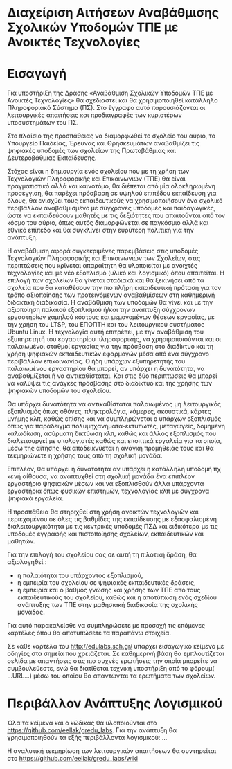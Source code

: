 # Διαχείριση Αιτήσεων Αναβάθμισης Σχολικών Υποδομών ΤΠΕ με Ανοικτές Τεχνολογίες

# Εισαγωγή

Για υποστήριξη της Δράσης «Αναβάθμιση Σχολικών Υποδομών ΤΠΕ με Ανοικτές Τεχνολογίες» θα σχεδιαστεί και θα χρησιμοποιηθεί κατάλληλο Πληροφοριακό Σύστημα (ΠΣ). Στο έγγραφο αυτό παρουσιάζονται οι λειτουργικές απαιτήσεις και προδιαγραφές των κυριοτέρων υποσυστημάτων του ΠΣ.

Στο πλαίσιο της προσπάθειας να διαμορφωθεί το σχολείο του αύριο, το Υπουργείο Παιδείας, Έρευνας και Θρησκευμάτων αναβαθμίζει τις ψηφιακές υποδομές των σχολείων της Πρωτοβάθμιας και Δευτεροβάθμιας  Εκπαίδευσης. 

Στόχος είναι η δημιουργία ενός σχολείου που με τη χρήση των Τεχνολογιών Πληροφορικής και Επικοινωνιών (ΤΠΕ) θα είναι πραγματιστικό αλλά και καινοτόμο, θα διέπεται από μία ολοκληρωμένη προσέγγιση, θα παρέχει πρόσβαση σε υψηλού επιπέδου εκπαίδευση για όλους, θα ενισχύει τους εκπαιδευτικούς να χρησιμοποιήσουν ένα σχολικό περιβάλλον αναβαθμισμένο με σύγχρονες υποδομές και παιδαγωγικές, ώστε να εκπαιδεύσουν μαθητές με τις δεξιότητες που απαιτούνται από τον κόσμο του αύριο, όπως αυτός διαμορφώνεται σε παγκόσμιο αλλά και εθνικό επίπεδο και θα συγκλίνει στην ευρύτερη πολιτική για την ανάπτυξη. 

Η αναβάθμιση αφορά συγκεκριμένες παρεμβάσεις στις υποδομές Τεχνολογιών Πληροφορικής και Επικοινωνιών των Σχολείων, στις περιπτώσεις που κρίνεται απαραίτητη θα υλοποιείται με ανοιχτές τεχνολογίες και με νέο εξοπλισμό (υλικό και λογισμικό) όπου απαιτείται. Η επιλογή των σχολείων θα γίνεται σταδιακά και θα ξεκινήσει από τα σχολεία που θα καταθέσουν την πιο πλήρη εκπαιδευτική πρόταση για τον τρόπο αξιοποίησης των προτεινόμενων αναβαθμίσεων στη καθημερινή διδακτική διαδικασία. 
Η αναβάθμιση των υποδομών θα γίνει και με την αξιοποίηση παλαιού εξοπλισμού ή/και την ανάπτυξη σύγχρονων εργαστηρίων χαμηλού κόστους και μεμονομένων θέσεων εργασίας, με την χρήση του LTSP, του ΕΠΟΠΤΗ και του λειτουργικού συστήματος Ubuntu Linux. Η τεχνολογία αυτή επιτρέπει, με την αναβάθμιση του εξυπηρετητή του εργαστηρίου πληροφορικής, να χρησιμοποιούνται και οι παλαιωμένοι σταθμοί εργασίας για την πρόσβαση στο διαδίκτυο και τη χρήση ψηφιακών εκπαιδευτικών εφαρμογών μέσα από ένα σύγχρονο περιβάλλον επικοινωνίας. Ο ήδη υπάρχων εξυπηρετητής του παλαιωμένου εργαστηρίου θα μπορεί, αν υπάρχει η δυνατότητα, να αναβαθμίζεται ή να αντικαθίσταται. Και στις δύο περιπτώσεις θα μπορεί να καλύψει τις ανάγκες πρόσβασης στο διαδίκτυο και της χρήσης των ψηφιακών υποδομών του σχολείου. 

Θα υπάρχει δυνατότητα να αντικαθίσταται παλαιωμένος μη λειτουργικός εξοπλισμός όπως οθόνες, πληκτρολόγια, κάμερες, ακουστικά, κάρτες μνήμης κλπ, καθώς επίσης και να συμπληρώνεται ο υπάρχων εξοπλισμός όπως για παράδειγμα πολυμηχανήματα-εκτυπωτές, μεταγωγείς, δομημένη καλωδίωση, ασύρματη δικτύωση κλπ, καθώς και άλλος εξοπλισμός που διαλειτουργεί με υπολογιστές καθώς και εποπτικά εργαλεία για τα οποία, μέσω της αίτησης, θα αποδεικνύεται η ανάγκη προμήθειάς τους και θα τεκμηριώνετε η χρήσης τους από τη σχολική μονάδα. 

Επιπλέον, θα υπάρχει η δυνατότητα αν υπάρχει η κατάλληλη υποδομή πχ κενή αίθουσα, να αναπτυχθεί στη σχολική μονάδα ένα επιπλέον εργαστήριο ψηφιακών μέσων και να εξοπλισθούν άλλα υπάρχοντα εργαστήρια όπως φυσικών επιστημών, τεχνολογίας κλπ με σύγχρονα ψηφιακά εργαλεία. 

Η προσπάθεια θα στηριχθεί στη χρήση ανοικτών τεχνολογιών και περιεχομένου σε όλες τις βαθμίδες της εκπαίδευσης με εξασφαλισμένη διαλειτουργικότητα με τις κεντρικές υποδομές ΠΣΔ και ειδικότερα με τις υποδομές εγγραφής και πιστοποίησης σχολείων, εκπαιδευτικών και μαθητών. 

Για την επιλογή του σχολείου σας σε αυτή τη πιλοτική δράση, θα αξιολογηθεί : 
- η παλαιότητα του υπάρχοντος εξοπλισμού, 
- η εμπειρία του σχολείου σε ψηφιακές εκπαιδευτικές δράσεις, 
- η εμπειρία και ο βαθμός γνώσης και χρήσης των ΤΠΕ από τους εκπαιδευτικούς του σχολείου, 
καθώς και η αποτύπωση ενός σχεδίου ανάπτυξης των ΤΠΕ στην μαθησιακή διαδικασία της σχολικής μονάδας. 

Για αυτό παρακαλείσθε να συμπληρώσετε με προσοχή τις επόμενες καρτέλες όπου θα αποτυπώσετε τα παραπάνω στοιχεία. 

Σε κάθε καρτέλα του http://edulabs.sch.gr/ υπάρχει εισαγωγικό κείμενο με οδηγίες στα σημεία που χρειάζεται. Σε καθημερινή βάση θα εμπλουτίζεται σελίδα με απαντήσεις στις πιο συχνές ερωτήσεις την οποία μπορείτε να συμβουλεύεστε, ενώ θα διατίθεται τεχνική υποστήριξη από το φόρουμ( ...URL...)  μέσω του οποίου θα απαντώνται τα ερωτήματα των σχολείων. 

# Περιβάλλον Ανάπτυξης Λογισμικού

Όλα τα κείμενα και ο κώδικας θα υλοποιούνται στο https://github.com/eellak/gredu_labs. Για την ανάπτυξη θα χρησιμοποιηθούν τα εξής περιβάλλοντα λογισμικού: ...

Η αναλυτική τεκμηρίωση των λειτουργικών απαιτήσεων θα συντηρείται στο https://github.com/eellak/gredu_labs/wiki 

